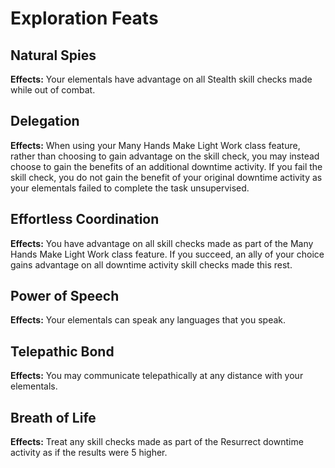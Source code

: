 # Exploration Feats

## Natural Spies

**Effects:** Your elementals have advantage on all Stealth skill checks made while out of combat.

## Delegation

**Effects:** When using your Many Hands Make Light Work class feature, rather than choosing to gain advantage on the skill check, you may instead choose to gain the benefits of an additional downtime activity. If you fail the skill check, you do not gain the benefit of your original downtime activity as your elementals failed to complete the task unsupervised.

## Effortless Coordination

**Effects:** You have advantage on all skill checks made as part of the Many Hands Make Light Work class feature. If you succeed, an ally of your choice gains advantage on all downtime activity skill checks made this rest.

## Power of Speech

**Effects:** Your elementals can speak any languages that you speak.

## Telepathic Bond

**Effects:** You may communicate telepathically at any distance with your elementals.

## Breath of Life

**Effects:** Treat any skill checks made as part of the Resurrect downtime activity as if the results were 5 higher.
